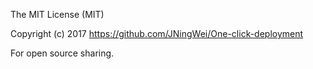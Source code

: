 The MIT License (MIT)

Copyright (c) 2017 https://github.com/JNingWei/One-click-deployment

For open source sharing.
